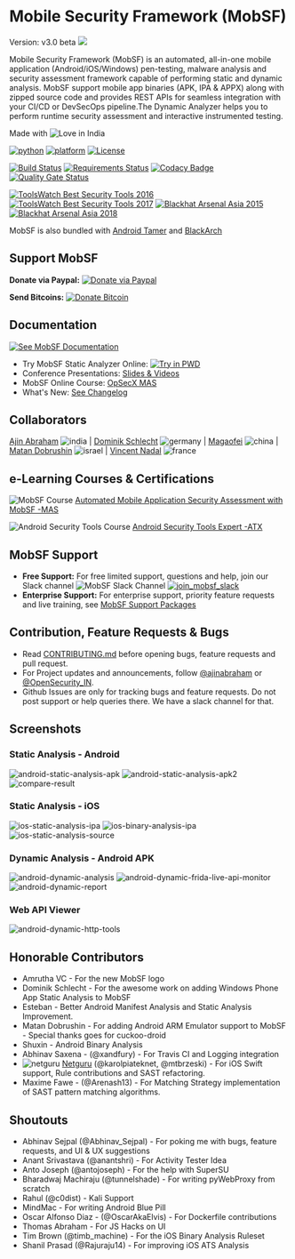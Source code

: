# Mobile Security Framework (MobSF)
Version: v3.0 beta
![](https://cloud.githubusercontent.com/assets/4301109/20019521/cc61f7fc-a2f2-11e6-95f3-407030d9fdde.png)

Mobile Security Framework (MobSF) is an automated, all-in-one mobile application (Android/iOS/Windows) pen-testing, malware analysis and security assessment framework capable of performing static and dynamic analysis. MobSF support mobile app binaries (APK, IPA & APPX) along with zipped source code and provides REST APIs for seamless integration with your CI/CD or DevSecOps pipeline.The Dynamic Analyzer helps you to perform runtime security assessment and interactive instrumented testing.

Made with ![Love](https://cloud.githubusercontent.com/assets/4301109/16754758/82e3a63c-4813-11e6-9430-6015d98aeaab.png) in India

[![python](https://img.shields.io/badge/python-3.7-blue.svg?logo=python)](https://www.python.org/downloads/)
[![platform](https://img.shields.io/badge/platform-osx%2Flinux%2Fwindows-green.svg)](https://github.com/MobSF/Mobile-Security-Framework-MobSF/)
[![License](https://img.shields.io/:license-GPL--3.0--only-blue.svg)](https://www.gnu.org/licenses/gpl-3.0.html)

[![Build Status](https://travis-ci.com/MobSF/Mobile-Security-Framework-MobSF.svg?branch=master)](https://travis-ci.com/MobSF/Mobile-Security-Framework-MobSF)
[![Requirements Status](https://pyup.io/repos/github/MobSF/Mobile-Security-Framework-MobSF/shield.svg)](https://pyup.io/repos/github/MobSF/Mobile-Security-Framework-MobSF/)
[![Codacy Badge](https://api.codacy.com/project/badge/Grade/cefbfb063c044b069e38af3501c1ee8e)](https://www.codacy.com/app/ajinabraham/Mobile-Security-Framework-MobSF)
[![Quality Gate Status](https://sonarcloud.io/api/project_badges/measure?project=MobSF_Mobile-Security-Framework-MobSF&metric=alert_status)](https://sonarcloud.io/dashboard?id=MobSF_Mobile-Security-Framework-MobSF)


[![ToolsWatch Best Security Tools 2016](https://img.shields.io/badge/ToolsWatch-Rank%205%20%7C%20Year%202016-red.svg)](http://www.toolswatch.org/2017/02/2016-top-security-tools-as-voted-by-toolswatch-org-readers/)
[![ToolsWatch Best Security Tools 2017](https://img.shields.io/badge/ToolsWatch-Rank%209%20%7C%20Year%202017-red.svg)](http://www.toolswatch.org/2018/01/black-hat-arsenal-top-10-security-tools/)
[![Blackhat Arsenal Asia 2015](https://img.shields.io/badge/Black%20Hat%20Arsenal-Asia%202015-blue.svg)](https://www.blackhat.com/asia-15/arsenal.html#yso-mobile-security-framework)
[![Blackhat Arsenal Asia 2018](https://img.shields.io/badge/Black%20Hat%20Arsenal-Asia%202018-blue.svg)](https://www.blackhat.com/asia-18/arsenal.html#mobile-security-framework-mobsf)

MobSF is also bundled with [Android Tamer](https://androidtamer.com/tamer4-release) and [BlackArch](https://blackarch.org/mobile.html)

## Support MobSF

**Donate via Paypal:** [![Donate via Paypal](https://user-images.githubusercontent.com/4301109/76471686-c43b0500-63c9-11ea-8225-2a305efb3d87.gif)](https://paypal.me/ajinabraham)

**Send Bitcoins:** [![Donate Bitcoin](https://user-images.githubusercontent.com/4301109/30631105-cb8063c8-9e00-11e7-95df-43c20b840e52.png)](https://mobsf.github.io/Mobile-Security-Framework-MobSF/donate.html)

## Documentation
[![See MobSF Documentation](https://user-images.githubusercontent.com/4301109/70686099-3855f780-1c79-11ea-8141-899e39459da2.png)](https://mobsf.github.io/docs)

* Try MobSF Static Analyzer Online:
[![Try in PWD](https://user-images.githubusercontent.com/4301109/76351696-494bee80-62e4-11ea-894a-cb1cd07c86fc.png)](https://labs.play-with-docker.com/?stack=https://raw.githubusercontent.com/MobSF/Mobile-Security-Framework-MobSF/master/scripts/stack/docker-compose.yml)
* Conference Presentations: [Slides & Videos](https://mobsf.github.io/Mobile-Security-Framework-MobSF/presentations.html)
* MobSF Online Course: [OpSecX MAS](https://opsecx.com/index.php/product/automated-mobile-application-security-assessment-with-mobsf/)
* What's New: [See Changelog](https://mobsf.github.io/Mobile-Security-Framework-MobSF/changelog.html)

## Collaborators

[Ajin Abraham](https://in.linkedin.com/in/ajinabraham) ![india](https://user-images.githubusercontent.com/4301109/37564171-6549d678-2ab6-11e8-9b9d-21327c7f5d5b.png) | [Dominik Schlecht](https://github.com/sn0b4ll) ![germany](https://user-images.githubusercontent.com/4301109/37564176-743238ba-2ab6-11e8-9666-5d98f0a1d127.png) | [Magaofei](https://github.com/magaofei) ![china](https://user-images.githubusercontent.com/4301109/44515364-00bbe880-a6e0-11e8-944d-5b48a86427da.png) | [Matan Dobrushin](https://github.com/matandobr) ![israel](https://user-images.githubusercontent.com/4301109/37564177-782f1758-2ab6-11e8-91e5-c76bde37b330.png) | [Vincent Nadal](https://github.com/superpoussin22) ![france](https://user-images.githubusercontent.com/4301109/37564175-71d6d92c-2ab6-11e8-89d7-d21f5aa0bda8.png)

## e-Learning Courses & Certifications
![MobSF Course](https://user-images.githubusercontent.com/4301109/76344880-ad68b580-62d8-11ea-8cde-9e3475fc92f6.png) [Automated Mobile Application Security Assessment with MobSF -MAS](https://opsecx.com/index.php/product/automated-mobile-application-security-assessment-with-mobsf/)

![Android Security Tools Course](https://user-images.githubusercontent.com/4301109/76344939-c709fd00-62d8-11ea-8208-774f1d5a7c52.png) [Android Security Tools Expert -ATX](https://opsecx.com/index.php/product/android-security-tools-expert-atx/)

## MobSF Support

* **Free Support:** For free limited support, questions and help, join our Slack channel ![MobSF Slack Channel](https://user-images.githubusercontent.com/4301109/76471928-6e1a9180-63ca-11ea-88fb-b43d75153f74.png) [![join_mobsf_slack](https://img.shields.io/badge/mobsf%20slack-join-green?logo=slack&labelColor=4A154B)](https://mobsf.slack.com/join/shared_invite/enQtNzM2NTAyNzA1MjgxLTdjMzkzNDc3ZjdiMjkwZTZhMmFhNDlkZmMwZDhjNDNmYTAzYWE5NGZlMDIzYzliNTdiMDQ2MTRlYjU1MjkyNGM)
* **Enterprise Support:** For enterprise support, priority feature requests and live training, see [MobSF Support Packages](https://mobsf.github.io/Mobile-Security-Framework-MobSF/support.html)


## Contribution, Feature Requests & Bugs

* Read [CONTRIBUTING.md](https://github.com/MobSF/Mobile-Security-Framework-MobSF/blob/master/.github/CONTRIBUTING.md) before opening bugs, feature requests and pull request.
* For Project updates and announcements, follow [@ajinabraham](https://twitter.com/ajinabraham) or [@OpenSecurity_IN](https://twitter.com/OpenSecurity_IN).
* Github Issues are only for tracking bugs and feature requests. Do not post support or help queries there. We have a slack channel for that.


## Screenshots

### Static Analysis - Android

![android-static-analysis-apk](https://user-images.githubusercontent.com/4301109/76472502-1f6df700-63cc-11ea-9ac0-fca99327e47d.png)
![android-static-analysis-apk2](https://user-images.githubusercontent.com/4301109/76472562-4cbaa500-63cc-11ea-8fbe-b92ea57a8c6f.png)
![compare-result](https://user-images.githubusercontent.com/4301109/76473496-0286f300-63cf-11ea-91b6-5bb267c7e80b.png)

### Static Analysis - iOS

![ios-static-analysis-ipa](https://user-images.githubusercontent.com/4301109/76475349-eede8b00-63d4-11ea-9843-360ffa63cefa.png)
![ios-binary-analysis-ipa](https://user-images.githubusercontent.com/4301109/76473161-0ebe8080-63ce-11ea-9427-4ddbfb41c2ab.png)
![ios-static-analysis-source](https://user-images.githubusercontent.com/4301109/76473316-783e8f00-63ce-11ea-8b30-df35fb06e2bd.png)

### Dynamic Analysis - Android APK

![android-dynamic-analysis](https://user-images.githubusercontent.com/4301109/76473773-ea63a380-63cf-11ea-927d-730726ae495b.png)
![android-dynamic-frida-live-api-monitor](https://user-images.githubusercontent.com/4301109/76473831-14b56100-63d0-11ea-83cc-20693d929236.png)
![android-dynamic-report](https://user-images.githubusercontent.com/4301109/76474288-8641df00-63d1-11ea-8953-ec7adc706f05.png)

### Web API Viewer

![android-dynamic-http-tools](https://user-images.githubusercontent.com/4301109/65378797-57c53000-dcdb-11e9-84e9-d5acf887f3aa.png)


## Honorable Contributors

* Amrutha VC - For the new MobSF logo
* Dominik Schlecht - For the awesome work on adding Windows Phone App Static Analysis to MobSF
* Esteban - Better Android Manifest Analysis and Static Analysis Improvement.
* Matan Dobrushin - For adding Android ARM Emulator support to MobSF - Special thanks goes for cuckoo-droid
* Shuxin - Android Binary Analysis
* Abhinav Saxena - (@xandfury) - For Travis CI and Logging integration
* ![netguru](https://user-images.githubusercontent.com/4301109/76340877-a3dc4f00-62d2-11ea-8631-b4cc8d9e42ed.png) [Netguru](https://www.netguru.com/) (@karolpiateknet, @mtbrzeski) - For iOS Swift support, Rule contributions and SAST refactoring.
* Maxime Fawe - (@Arenash13) - For Matching Strategy implementation of SAST pattern matching algorithms.

## Shoutouts

* Abhinav Sejpal (@Abhinav_Sejpal) - For poking me with bugs, feature requests, and UI & UX suggestions
* Anant Srivastava (@anantshri) - For Activity Tester Idea
* Anto Joseph (@antojoseph) - For the help with SuperSU
* Bharadwaj Machiraju (@tunnelshade) - For writing pyWebProxy from scratch
* Rahul (@c0dist) - Kali Support
* MindMac - For writing Android Blue Pill
* Oscar Alfonso Diaz - (@OscarAkaElvis) - For Dockerfile contributions
* Thomas Abraham - For JS Hacks on UI
* Tim Brown (@timb_machine) - For the iOS Binary Analysis Ruleset
* Shanil Prasad (@Rajuraju14) - For improving iOS ATS Analysis
